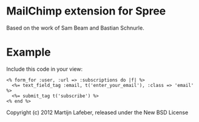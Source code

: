 MailChimp extension for Spree
==============

Based on the work of Sam Beam and Bastian Schnurle.

Example
=======

Include this code in your view:

    <% form_for :user, :url => :subscriptions do |f| %>
      <%= text_field_tag :email, t('enter_your_email'), :class => 'email' %>
      <%= submit_tag t('subscribe') %>
    <% end %>

Copyright (c) 2012 Martijn Lafeber, released under the New BSD License
